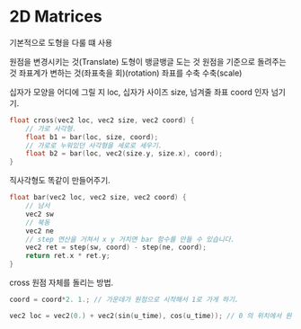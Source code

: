 # 2D Matrices 

기본적으로 도형을 다룰 떄 사용 

원점을 변경시키는 것(Translate) 
도형이 뱅글뱅글 도는 것 원점을 기준으로 돌려주는 것 좌표계가 변하는 것(좌표축을 회)(rotation)
좌표를 수축 수축(scale)

십자가 모양을 어디에 그릴 지 loc, 십자가 사이즈 size, 넘겨줄 좌표 coord 인자 넘기기.

``` c++
float cross(vec2 loc, vec2 size, vec2 coord) {
    // 가로 사각형. 
    float b1 = bar(loc, size, coord);
    // 가로로 누워있던 사각형을 세로로 세우기.
    float b2 = bar(loc, vec2(size.y, size.x), coord);
}
```

직사각형도 똑같이 만들어주기.

``` c++
float bar(vec2 loc, vec2 size, vec2 coord) {
    // 남서
    vec2 sw 
    // 북동
    vec2 ne
    // step 연산을 거쳐서 x y 거치면 bar 함수를 만들 수 있습니다.
    vec2 ret = step(sw, coord) - step(ne, coord); 
    return ret.x * ret.y; 
}
```

cross 원점 자체를 돌리는 방법.

``` c++   
coord = coord*2. 1.; // 가운데가 원점으로 시작해서 1로 가게 하기. 

vec2 loc = vec2(0.) + vec2(sin(u_time), cos(u_time)); // 0 의 위치에서 원의 방향으로 돌기
```